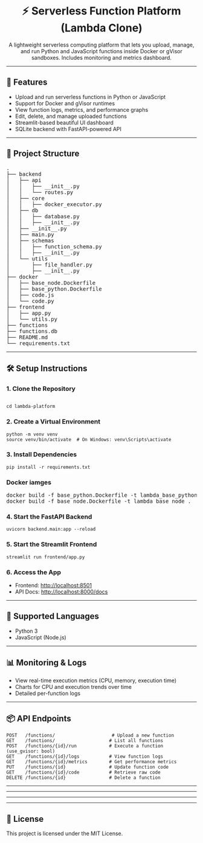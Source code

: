 <h1 align="center">⚡ Serverless Function Platform (Lambda Clone)</h1>

<p align="center">
  A lightweight serverless computing platform that lets you upload, manage, and run Python and JavaScript functions inside Docker or gVisor sandboxes. Includes monitoring and metrics dashboard.
</p>

<hr>

<h2>🚀 Features</h2>
<ul>
  <li>Upload and run serverless functions in Python or JavaScript</li>
  <li>Support for Docker and gVisor runtimes</li>
  <li>View function logs, metrics, and performance graphs</li>
  <li>Edit, delete, and manage uploaded functions</li>
  <li>Streamlit-based beautiful UI dashboard</li>
  <li>SQLite backend with FastAPI-powered API</li>
</ul>

<hr>

<h2>📁 Project Structure</h2>

<pre>
.
├── backend
│   ├── api
│   │   ├── __init__.py
│   │   └── routes.py
│   ├── core
│   │   ├── docker_executor.py
│   ├── db
│   │   ├── database.py
│   │   ├── __init__.py
│   ├── __init__.py
│   ├── main.py
│   ├── schemas
│   │   ├── function_schema.py
│   │   ├── __init__.py
│   └── utils
│       ├── file_handler.py
│       ├── __init__.py
├── docker
│   ├── base_node.Dockerfile
│   ├── base_python.Dockerfile
│   ├── code.js
│   └── code.py
├── frontend
│   ├── app.py
│   └── utils.py
├── functions
├── functions.db
├── README.md
└── requirements.txt
</pre>

<hr>

<h2>🛠️ Setup Instructions</h2>

<h3>1. Clone the Repository</h3>

<pre><code>
cd lambda-platform
</code></pre>

<h3>2. Create a Virtual Environment</h3>

<pre><code>python -m venv venv
source venv/bin/activate  # On Windows: venv\Scripts\activate
</code></pre>

<h3>3. Install Dependencies</h3>

<pre><code>pip install -r requirements.txt
</code></pre>

<h3>Docker iamges</h3>
<pre>
docker build -f base_python.Dockerfile -t lambda_base_python .
docker build -f base_node.Dockerfile -t lambda_base_node .
</pre>

<h3>4. Start the FastAPI Backend</h3>

<pre><code>uvicorn backend.main:app --reload
</code></pre>

<h3>5. Start the Streamlit Frontend</h3>

<pre><code>streamlit run frontend/app.py
</code></pre>

<h3>6. Access the App</h3>

<ul>
  <li>Frontend: <a href="http://localhost:8501" target="_blank">http://localhost:8501</a></li>
  <li>API Docs: <a href="http://localhost:8000/docs" target="_blank">http://localhost:8000/docs</a></li>
</ul>

<hr>

<h2>🧪 Supported Languages</h2>
<ul>
  <li>Python 3</li>
  <li>JavaScript (Node.js)</li>
</ul>

<hr>

<h2>📊 Monitoring & Logs</h2>
<ul>
  <li>View real-time execution metrics (CPU, memory, execution time)</li>
  <li>Charts for CPU and execution trends over time</li>
  <li>Detailed per-function logs</li>
</ul>

<hr>

<h2>📦 API Endpoints</h2>

<pre><code>POST   /functions/                     # Upload a new function
GET    /functions/                    # List all functions
POST   /functions/{id}/run            # Execute a function (use_gvisor: bool)
GET    /functions/{id}/logs           # View function logs
GET    /functions/{id}/metrics        # Get performance metrics
PUT    /functions/{id}                # Update function code
GET    /functions/{id}/code           # Retrieve raw code
DELETE /functions/{id}                # Delete a function
</code></pre>

<hr>

<hr>


<hr>


<hr>

<h2>📝 License</h2>

<p>This project is licensed under the MIT License.</p>
